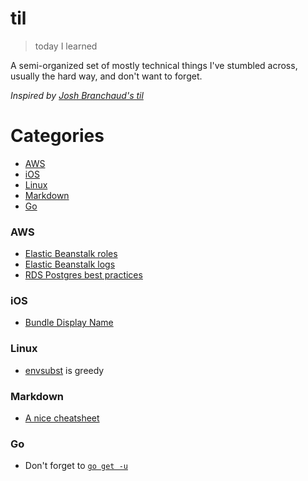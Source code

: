 # til
> today I learned

A semi-organized set of mostly technical things I've stumbled across, usually the hard way,
and don't want to forget.

*Inspired by [Josh Branchaud's til](https://github.com/jbranchaud/til)*

# Categories
* [AWS](#aws)
* [iOS](#ios)
* [Linux](#linux)
* [Markdown](#markdown)
* [Go](#go)

### AWS
- [Elastic Beanstalk roles](aws/eb-roles.md)
- [Elastic Beanstalk logs](aws/eb-logs.md)
- [RDS Postgres best practices](aws/rds-psql.md)

### iOS
- [Bundle Display Name](ios/bundle-display-name.md)

### Linux
- [envsubst](linux/envsubst.md) is greedy

### Markdown
- [A nice cheatsheet](https://github.com/adam-p/markdown-here/wiki/Markdown-Cheatsheet)

### Go
- Don't forget to [`go get -u`](go/update.md)